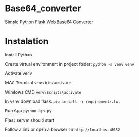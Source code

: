 # Base64_converter
Simple Python Flask Web Base64 Converter

# Instalation
Install Python

Create virtual environment in project folder:
`python -m venv venv`

Activate venv

MAC Terminal `venv/bin/activate`

Windows CMD `venv\Scripts\activate`

In venv download flask:
`pip install -r requirements.txt`

Run App `python app.py`

Flask server should start

Follow a link or open a browser on `http://localhost:8082`
